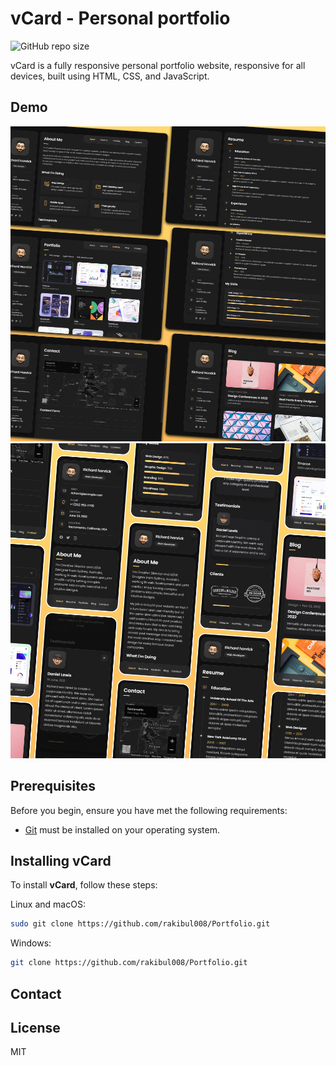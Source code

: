 # vCard - Personal portfolio

![GitHub repo size](https://github.com/rakibul008/Portfolio)
<!-- ![GitHub stars](https://img.shields.io/github/stars/codewithsadee/vcard-personal-portfolio?style=social) -->
<!-- ![GitHub forks](https://img.shields.io/github/forks/codewithsadee/vcard-personal-portfolio?style=social) -->
<!-- [![Twitter Follow](https://img.shields.io/twitter/follow/codewithsadee_?style=social)](https://twitter.com/intent/follow?screen_name=codewithsadee_) -->
<!-- [![YouTube Video Views](https://img.shields.io/youtube/views/SoxmIlgf2zM?style=social)](https://youtu.be/SoxmIlgf2zM) -->

vCard is a fully responsive personal portfolio website, responsive for all devices, built using HTML, CSS, and JavaScript.

## Demo

![vCard Desktop Demo](./website-demo-image/desktop.png "Desktop Demo")
![vCard Mobile Demo](./website-demo-image/mobile.png "Mobile Demo")

## Prerequisites

Before you begin, ensure you have met the following requirements:

* [Git](https://git-scm.com/downloads "Download Git") must be installed on your operating system.

## Installing vCard

To install **vCard**, follow these steps:

Linux and macOS:

```bash
sudo git clone https://github.com/rakibul008/Portfolio.git
```

Windows:

```bash
git clone https://github.com/rakibul008/Portfolio.git
```

## Contact

<!-- If you want to contact me you can reach me at [Twitter](https://www.x.com/codewithsadee_). -->

## License

MIT
